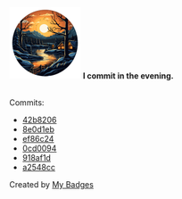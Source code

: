 <img src="https://github.com/my-badges/my-badges/blob/master/badges/time-of-commit/evening-commits.png?raw=true" alt="I commit in the evening." title="I commit in the evening." width="128">
<strong>I commit in the evening.</strong>
<br><br>

Commits:

- <a href="https://github.com/dwesh163/Calendar-v2/commit/42b8206713deee8dd20444f38da92bd1ac7fd33c">42b8206</a>
- <a href="https://github.com/dwesh163/Calendar-v2/commit/8e0d1eb71e43643016030c15333d44bc361d5256">8e0d1eb</a>
- <a href="https://github.com/dwesh163/music/commit/ef86c2453bed860b7d2ae83ad6f70da0b526cc47">ef86c24</a>
- <a href="https://github.com/dwesh163/music/commit/0cd00945ece9ccd1494b555139585781a2a2c6d4">0cd0094</a>
- <a href="https://github.com/dwesh163/music/commit/918af1df29fad89d5d65007794ce4b92f59f733f">918af1d</a>
- <a href="https://github.com/dwesh163/music/commit/a2548cc0cd0e4be3e6cd0fbf082ebd0cae790a07">a2548cc</a>


Created by <a href="https://github.com/my-badges/my-badges">My Badges</a>